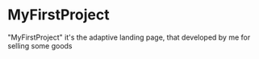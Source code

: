 # MyFirstProject
"MyFirstProject" it's the adaptive landing page, that developed by me for selling some goods
